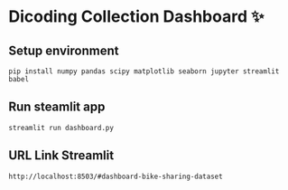 # Dicoding Collection Dashboard ✨

## Setup environment
```
pip install numpy pandas scipy matplotlib seaborn jupyter streamlit babel
```

## Run steamlit app
```
streamlit run dashboard.py
```

## URL Link Streamlit
```
http://localhost:8503/#dashboard-bike-sharing-dataset
```